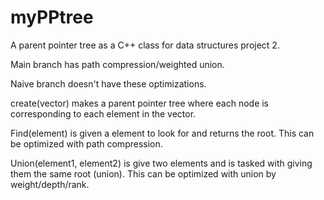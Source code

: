 # myPPtree
A parent pointer tree as a C++ class for data structures project 2.

Main branch has path compression/weighted union.

Naive branch doesn't have these optimizations.


create(vector) makes a parent pointer tree where each node is corresponding to each element in the vector.

Find(element) is given a element to look for and returns the root. This can be optimized with path compression.

Union(element1, element2) is give two elements and is tasked with giving them the same root (union). This can be optimized with union by weight/depth/rank.